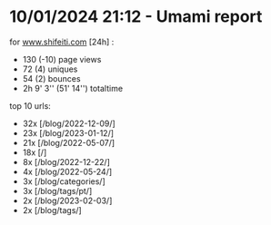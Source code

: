 # 10/01/2024 21:12 - Umami report
for www.shifeiti.com [24h] :

 - 130 (-10) page views
 - 72 (4) uniques
 - 54 (2) bounces
 - 2h 9' 3'' (51' 14'') totaltime


top 10 urls:
 - 32x [/blog/2022-12-09/]
 - 23x [/blog/2023-01-12/]
 - 21x [/blog/2022-05-07/]
 - 18x [/]
 - 8x [/blog/2022-12-22/]
 - 4x [/blog/2022-05-24/]
 - 3x [/blog/categories/]
 - 3x [/blog/tags/pt/]
 - 2x [/blog/2023-02-03/]
 - 2x [/blog/tags/]


